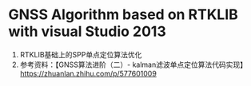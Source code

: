 # GNSS Algorithm based on RTKLIB with visual Studio 2013

1. RTKLIB基础上的SPP单点定位算法优化
2. 参考资料：【GNSS算法进阶（二）- kalman滤波单点定位算法代码实现】https://zhuanlan.zhihu.com/p/577601009
